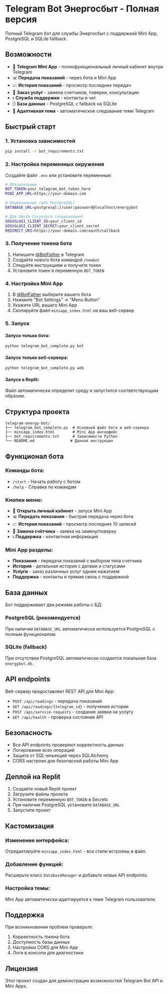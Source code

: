 # Telegram Bot Энергосбыт - Полная версия

Полный Telegram бот для службы Энергосбыт с поддержкой Mini App, PostgreSQL и SQLite fallback.

## Возможности

- 📱 **Telegram Mini App** - полнофункциональный личный кабинет внутри Telegram
- 📊 **Передача показаний** - через бота и Mini App
- 📈 **История показаний** - просмотр последних передач
- 🔧 **Заказ услуг** - замена счетчиков, поверки, консультации
- 📞 **Служба поддержки** - контакты и чат
- 🗄️ **База данных** - PostgreSQL с fallback на SQLite
- 🎨 **Адаптивная тема** - автоматическое следование теме Telegram

## Быстрый старт

### 1. Установка зависимостей

```bash
pip install -r bot_requirements.txt
```

### 2. Настройка переменных окружения

Создайте файл `.env` или установите переменные:

```bash
# Обязательные
BOT_TOKEN=your_telegram_bot_token_here
MINI_APP_URL=https://your-domain.com

# Опциональные (для PostgreSQL)
DATABASE_URL=postgresql://user:password@localhost/energybot

# Для OAuth Госуслуги (опционально)
GOSUSLUGI_CLIENT_ID=your_client_id
GOSUSLUGI_CLIENT_SECRET=your_client_secret
REDIRECT_URI=https://your-domain.com/oauth/callback
```

### 3. Получение токена бота

1. Напишите [@BotFather](https://t.me/botfather) в Telegram
2. Создайте нового бота командой `/newbot`
3. Следуйте инструкциям и получите токен
4. Установите токен в переменную `BOT_TOKEN`

### 4. Настройка Mini App

1. В [@BotFather](https://t.me/botfather) выберите вашего бота
2. Нажмите "Bot Settings" → "Menu Button"
3. Укажите URL вашего Mini App
4. Скопируйте файл `miniapp_index.html` на ваш веб-сервер

### 5. Запуск

#### Запуск только бота:
```bash
python telegram_bot_complete.py bot
```

#### Запуск только веб-сервера:
```bash
python telegram_bot_complete.py web
```

#### Запуск в Replit:
Файл автоматически определит среду и запустится соответствующим образом.

## Структура проекта

```
telegram-energy-bot/
├── telegram_bot_complete.py  # Основной файл бота и веб-сервера
├── miniapp_index.html        # Mini App интерфейс
├── bot_requirements.txt      # Зависимости Python
└── README.md                # Данная инструкция
```

## Функционал бота

### Команды бота:
- `/start` - Начать работу с ботом
- `/help` - Справка по командам

### Кнопки меню:
- 📱 **Открыть личный кабинет** - запуск Mini App
- 📊 **Передать показания** - быстрая передача через бота
- 📈 **История показаний** - просмотр последних 10 записей
- 🔧 **Замена счётчика** - заявка на замену/поверку
- 📞 **Поддержка** - контактная информация

### Mini App разделы:
- **Показания** - передача показаний с выбором типа счетчика
- **История** - детальная история с датами и статусами
- **Услуги** - заказ различных услуг одним нажатием
- **Поддержка** - контакты и прямая связь с поддержкой

## База данных

Бот поддерживает два режима работы с БД:

### PostgreSQL (рекомендуется)
При наличии `DATABASE_URL` автоматически используется PostgreSQL с полным функционалом.

### SQLite (fallback)
При отсутствии PostgreSQL автоматически создается локальная база `energybot.db`.

## API endpoints

Веб-сервер предоставляет REST API для Mini App:

- `POST /api/readings` - передача показаний
- `GET /api/readings/{telegram_id}` - получение истории
- `POST /api/service-requests` - создание заявки на услугу
- `GET /api/health` - проверка состояния API

## Безопасность

- Все API endpoints проверяют корректность данных
- Логирование всех операций
- Защита от SQL-инъекций через SQLAlchemy
- CORS настроен для безопасной работы Mini App

## Деплой на Replit

1. Создайте новый Replit проект
2. Загрузите файлы проекта
3. Установите переменную `BOT_TOKEN` в Secrets
4. При наличии PostgreSQL установите `DATABASE_URL`
5. Запустите проект

## Кастомизация

### Изменение интерфейса:
Отредактируйте `miniapp_index.html` - все стили встроены в файл.

### Добавление функций:
Расширьте класс `DatabaseManager` и добавьте новые API endpoints.

### Настройка темы:
Mini App автоматически адаптируется к теме Telegram пользователя.

## Поддержка

При возникновении проблем проверьте:

1. Корректность токена бота
2. Доступность базы данных
3. Настройки CORS для Mini App
4. Логи в консоли для диагностики

## Лицензия

Этот проект создан для демонстрации возможностей Telegram Bot API и Mini Apps.